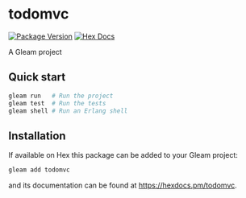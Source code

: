 # todomvc

[![Package Version](https://img.shields.io/hexpm/v/todomvc)](https://hex.pm/packages/todomvc)
[![Hex Docs](https://img.shields.io/badge/hex-docs-ffaff3)](https://hexdocs.pm/todomvc/)

A Gleam project

## Quick start

```sh
gleam run   # Run the project
gleam test  # Run the tests
gleam shell # Run an Erlang shell
```

## Installation

If available on Hex this package can be added to your Gleam project:

```sh
gleam add todomvc
```

and its documentation can be found at <https://hexdocs.pm/todomvc>.
